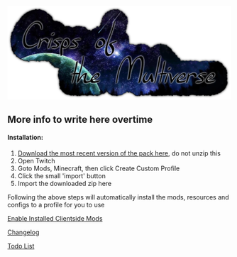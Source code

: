 ![Alt text](https://github.com/HeartlessAUS/Crisps-of-the-Multiverse/blob/master/resources/mainmenu/textures/logo.png?raw=true "Crisps of the Multiverse")
## More info to write here overtime


#### Installation:

  1. [Download the most recent version of the pack here](https://github.com/HeartlessAUS/Crisps-of-the-Multiverse/releases), do not unzip this
  2. Open Twitch
  3. Goto Mods, Minecraft, then click Create Custom Profile
  4. Click the small 'import' button
  5. Import the downloaded zip here
  
  Following the above steps will automatically install the mods, resources and configs to a profile for you to use
  
  [Enable Installed Clientside Mods](https://github.com/HeartlessAUS/Crisps-of-the-Multiverse/blob/master/Disabled.md)
  
  [Changelog](https://github.com/HeartlessAUS/Crisps-of-the-Multiverse/blob/master/Changelog.md)
  
  [Todo List](https://github.com/HeartlessAUS/Crisps-of-the-Multiverse/blob/master/Todo.md)
